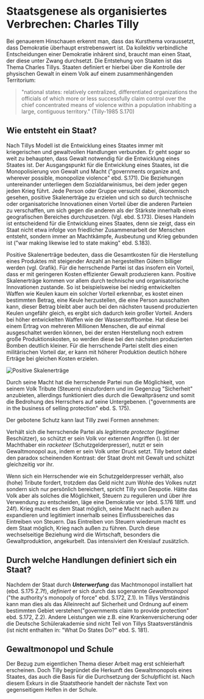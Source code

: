 # Staatsgenese als organisiertes Verbrechen: Charles Tilly

Bei genauerem Hinschauen erkennt man, dass das Kursthema voraussetzt, dass Demokratie überhaupt erstrebenswert ist.
Da kollektiv verbindliche Entscheidungen einer Demokratie inhärent sind, braucht man einen Staat, der diese unter Zwang durchsetzt.
Die Entstehung von Staaten ist das Thema Charles Tillys.
Staaten definiert er hierbei über die Kontrolle der physischen Gewalt in einem Volk auf einem zusammenhängenden Territorium:

>"national states: relatively centralized, differentiated organizations the officials of which more or less successfully claim control over the chief concentrated means of violence within a population inhabiting a large, contiguous territory." (Tilly-1985 S.170)

## Wie entsteht ein Staat?
Nach Tillys Modell ist die Entwicklung eines Staates immer mit kriegerischen und gewaltvollen Handlungen verbunden.
Er geht sogar so weit zu behaupten, dass Gewalt notwendig für die Entwicklung eines Staates ist.
Der Ausgangspunkt für die Entwicklung eines Staates, ist die Monopolisierung von Gewalt und Macht ("governments organize and, wherever possible, monopolize violence" ebd. S.171).
Die Beziehungen untereinander unterliegen dem Sozialdarwinismus, bei dem jeder gegen jeden Krieg führt. Jede Person oder Gruppe versucht dabei, ökonomisch gesehen, positive Skalenerträge zu erzielen und sich so durch technische oder organisatoriche Innovationen einen Vorteil über die anderen Parteien zu verschaffen, um sich gegen die anderen als der Stärkste innerhalb eines geografischen Bereiches durchzusetzen.  (Vgl. ebd. S.173).
Dieses Handeln ist entscheidend für die Entwicklung eines Staates, denn sie zeigt, dass ein Staat nicht etwa infolge von friedlicher Zusammenarbeit der Menschen entsteht, sondern immer an Machtkämpfe, Ausbeutung und Krieg gebunden ist ("war making likewise led to state making" ebd. S.183).

Positive Skalenerträge bedeuten, dass die Gesamtkosten für die Herstellung eines Produktes mit steigender  Anzahl an hergestellten Gütern billiger werden (vgl. Grafik).
Für die herrschende Partei ist das insofern ein Vorteil, dass er mit geringeren Kosten effizienter Gewalt produzieren kann. Positive Skalenerträge kommen vor allem durch technische und organisatorische Innovationen zustande.
So ist beispielsweise bei niedrig entwickelten Waffen wie Keulen kaum ein solcher Vorteil erkennbar, es kostet einen bestimmten Betrag, eine Keule herzustellen, die  eine Person ausschalten kann, dieser Betrag bleibt aber auch bei den nächsten tausend produzierten Keulen ungefähr gleich, es ergibt sich dadurch kein großer Vorteil.
Anders bei höher entwickelten Waffen wie der Wasserstoffbombe.
Hat diese bei einem Ertrag von mehreren Millionen Menschen, die auf einmal ausgeschaltet werden können, bei der ersten Herstellung noch extrem große Produktionskosten, so werden diese bei den nächsten produzierten Bomben deutlich kleiner.
Für die herrschende Partei stellt dies einen militärischen Vorteil dar, er kann mit höherer Produktion deutlich höhere Erträge bei gleichen Kosten erzielen.

![Positive Skalenerträge](\img\Skalenerträge.png)


Durch seine Macht hat die herrschende Partei  nun die Möglichkeit,  von seinem Volk  Tribute (Steuern) einzufordern und im Gegenzug "Sicherheit" anzubieten, allerdings funktioniert dies durch die Gewaltpräsenz und somit die Bedrohung des Herrschers auf seine Untergebenen. ("governments are in the business of selling protection" ebd. S. 175).

Der gebotene Schutz kann laut Tilly zwei Formen annehmen:

Verhält sich die herrschende Partei als *legitimate protector* (legitimer Beschützer), so schützt er sein Volk vor externen Angriffen ().
Ist der Machthaber ein *racketeer* (Schutzgelderpresser), nutzt er sein Gewaltmonopol aus, indem er sein Volk unter Druck setzt.
Tilly betont dabei den paradox scheinenden Kontrast: der Staat droht mit Gewalt und schützt gleichzeitig vor ihr.

Wenn sich ein Herrschender wie ein Schutzgelderpresser verhält, also (hohe) Tribute fordert, trotzdem das Geld nicht zum Wohle des Volkes nutzt sondern sich nur persönlich bereichert, spricht Tilly von Despotie.
Hätte das Volk aber als solches die Möglichkeit, Steuern zu regulieren und über ihre Verwendung zu entscheiden, läge eine Demokratie vor (ebd. S.176 18ff. und 24f).
Krieg macht es dem Staat möglich, seine Macht nach außen zu expandieren und legitimiert innerhalb seines Einflussbereiches das Eintreiben von Steuern. Das Eintreiben von Steuern  wiederum macht es dem Staat möglich, Krieg nach außen zu führen. Durch diese wechselseitige Beziehung wird die Wirtschaft, besonders die Gewaltproduktion, angekurbelt.
Das intensiviert den Kreislauf zusätzlich.


## Durch welche Handlungen definiert sich ein Staat?
Nachdem der Staat durch ***Unterwerfung*** das Machtmonopol installiert hat (ebd. S.175 Z.7f), *definiert* er sich durch das sogenannte *Gewaltmonopol* ("the authority's monopoly of force" ebd. S.172, Z.1).
In Tillys Verständnis kann man dies als das Alleinrecht auf Sicherheit und Ordnung auf einem bestimmten Gebiet verstehen("governments claim to provide protection" ebd. S.172, Z.2).
Andere Leistungen wie z.B. eine Krankenversicherung oder die Deutsche Schülerakademie sind nicht Teil von Tillys Staatsverständnis (ist nicht enthalten in: "What Do States Do?" ebd. S. 181).

## Gewaltmonopol und Schule
Der Bezug zum eigentlichen Thema dieser Arbeit mag erst schleierhaft erscheinen.
Doch Tilly begründet die Herkunft des Gewaltmonopols eines Staates, das auch die Basis für die Durchsetzung der Schulpflicht ist.
Nach diesem Exkurs in die Staatstheorie handelt der nächste Text von gegenseitigem Helfen in der Schule.
